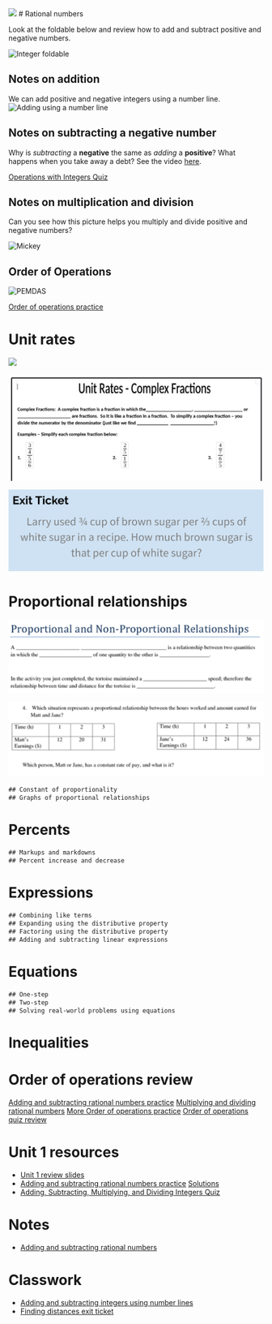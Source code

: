 <object data="images/grand.svg" type="image/svg+xml">
  <img src="images/grand.png" />
</object>
# Rational numbers

Look at the foldable below and review how to add and subtract positive and negative numbers.

![Integer foldable](https://i.pinimg.com/564x/80/58/5b/80585b7495304d8f003ed338d4572cb5.jpg)

## Notes on addition
We can add positive and negative integers using a number line.
![Adding using a number line](https://encrypted-tbn0.gstatic.com/images?q=tbn:ANd9GcSrL6cKhfxstqhEiWhiV3vKxq_BUiXyditCod5WI2sRAnwXYdul)

## Notes on subtracting a negative number
Why is *subtracting* a **negative** the same as *adding* a **positive**? 
What happens when you take away a debt? See the video [here](https://www.khanacademy.org/math/arithmetic/arith-review-negative-numbers/arith-review-sub-neg-intro/v/why-subtracting-a-negative-equivalent-to-adding-a-positive).

[Operations with Integers Quiz](https://share.quizizz.com/join?c=931275da14a6b7310bdf18713406c7aacf1ff19618e4e9de829fa76c76eb75b07fd42734ffeed9a8c477ec4b5167de3d0cd7ffc153a318cc14e97cf9ea653d1aafdb12020bc75c7553199d7492073fa95d3fe6e7b541c4b8f8c8bec2c582e835d86b2301f11857181849a5b28bc8aeca7080c33acb17b2afb839aef12727b37327346049e3d2fa754d94384bd6efcbe296f759c4393368cf1da7aebb56ab518ffa907f52a71e4b9f0d08289d0c1a9532)

## Notes on multiplication and division

Can you see how this picture helps you multiply and divide positive and negative numbers?

![Mickey](https://i.pinimg.com/originals/a5/05/c9/a505c9b66f565908ecd6f2cac9f40b6c.jpg)

## Order of Operations

![PEMDAS](https://encrypted-tbn0.gstatic.com/images?q=tbn:ANd9GcQN8ybdswMAbEOF4z9x2-aeEEBGw4EgVGUzAPGIv94rNvVJPgEO)

[Order of operations practice](https://www.khanacademy.org/math/pre-algebra/pre-algebra-arith-prop/pre-algebra-order-of-operations/e/order_of_operations_2)

# Unit rates

<!--![Unit rates notes](images/unit_rates1.png)-->
<img src="images/unit_rates1.png" width=800/>

![Complex fractions](images/complex_fractions.png)

![Unit rate complex fraction problem](images/unit_rate_complex_fraction_problem.png)

# Proportional relationships

![Proportional relationships notes](images/proportional_relationships_notes.png)

![Proportional relationships example](images/proportional_relationships_example.png)

    ## Constant of proportionality
    ## Graphs of proportional relationships

# Percents
    ## Markups and markdowns
    ## Percent increase and decrease

# Expressions
    ## Combining like terms
    ## Expanding using the distributive property
    ## Factoring using the distributive property
    ## Adding and subtracting linear expressions

# Equations
    ## One-step
    ## Two-step
    ## Solving real-world problems using equations

# Inequalities


# Order of operations review

[Adding and subtracting rational numbers practice](https://www.khanacademy.org/math/in-in-class-7th-math-cbse/in-in-7th-rational-numbers/in-in-7th-rational-nos-add-sub/e/adding_and_subtracting_rational_numbers)
[Multiplying and dividing rational numbers](https://www.khanacademy.org/math/cc-seventh-grade-math/cc-7th-negative-numbers-multiply-and-divide/cc-7th-mult-div-neg-fractions/e/multiplying_fractions)
[More Order of operations practice](/slides/oo.rem)
[Order of operations quiz review](/slides/oo_quiz.rem)

# Unit 1 resources

 * [Unit 1 review slides](/doc/unit1review.rem)
 * [Adding and subtracting rational numbers practice](/doc/unit1/adding_subtracting_rational_numbers_relay_race.pdf) [Solutions](/doc/unit1/solutions.pdf)
 * [Adding, Subtracting, Multiplying, and Dividing Integers Quiz](/doc/unit1/quiz3.pdf)

# Notes

 * [Adding and subtracting rational numbers](/notes/adding_subtracting_rational_numbers.pdf)
 
# Classwork

 * [Adding and subtracting integers using number lines](/doc/adding_subtracting_with_number_lines.pdf)
 * [Finding distances exit ticket](/doc/CW1.pdf)
